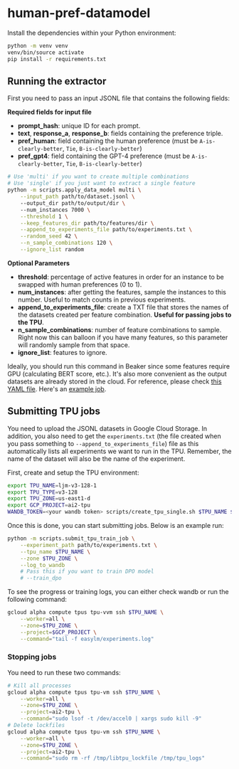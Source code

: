 # human-pref-datamodel

Install the dependencies within your Python environment:

```sh
python -m venv venv
venv/bin/source activate
pip install -r requirements.txt
```

## Running the extractor

First you need to pass an input JSONL file that contains the following fields:

**Required fields for input file**
- **prompt_hash**: unique ID for each prompt.
- **text**, **response_a**, **response_b**: fields containing the preference triple.
- **pref_human**: field containing the human preference (must be `A-is-clearly-better`, `Tie`, `B-is-clearly-better`)
- **pref_gpt4**: field containing the GPT-4 preference (must be `A-is-clearly-better`, `Tie`, `B-is-clearly-better`)

```sh
# Use 'multi' if you want to create multiple combinations
# Use 'single' if you just want to extract a single feature
python -m scripts.apply_data_model multi \
    --input_path path/to/dataset.jsonl \ 
    --output_dir path/to/output/dir \  
    --num_instances 7000 \
    --threshold 1 \
    --keep_features_dir path/to/features/dir \
    --append_to_experiments_file path/to/experiments.txt \
    --random_seed 42 \
    --n_sample_combinations 120 \
    --ignore_list random
```

**Optional Parameters**
- **threshold**: percentage of active features in order for an instance to be swapped with human preferences (0 to 1).
- **num_instances**: after getting the features, sample the instances to this number. Useful to match counts in previous experiments.
- **append_to_experiments_file**: create a TXT file that stores the names of the datasets created per feature combination. **Useful for passing jobs to the TPU**.
- **n_sample_combinations**: number of feature combinations to sample. Right now this can balloon if you have many features, so this parameter will randomly sample from that space.
- **ignore_list**: features to ignore.

Ideally, you should run this command in Beaker since some features require GPU (calculating BERT score, etc.). 
It's also more convenient as the output datasets are already stored in the cloud.
For reference, please check [this YAML file](https://github.com/allenai/human-pref-datamodel/blob/main/beaker/get_features.yml). Here's an [example job](https://beaker.org/ex/01J59HBTHJ8464EA4HEK0AF3NY/tasks/01J59HBTHRKYWJW9G5AKDDARK8/job/01J59HBVHMAH402NR70ST2HMBB).

## Submitting TPU jobs

You need to upload the JSONL datasets in Google Cloud Storage.
In addition, you also need to get the `experiments.txt` (the file created when you pass something to `--append_to_experiments_file`) file as this automatically lists all experiments we want to run in the TPU.
Remember, the name of the dataset will also be the name of the experiment.

First, create and setup the TPU environment:

```sh
export TPU_NAME=ljm-v3-128-1
export TPU_TYPE=v3-128
export TPU_ZONE=us-east1-d
export GCP_PROJECT=ai2-tpu
WANDB_TOKEN=<your wandb token> scripts/create_tpu_single.sh $TPU_NAME $TPU_TYPE $TPU_ZONE 
```

Once this is done, you can start submitting jobs. Below is an example run:

```sh
python -m scripts.submit_tpu_train_job \
    --experiment_path path/to/experiments.txt \
    --tpu_name $TPU_NAME \
    --zone $TPU_ZONE \
    --log_to_wandb
    # Pass this if you want to train DPO model
    # --train_dpo 
```

To see the progress or training logs, you can either check wandb or run the following command:

```sh
gcloud alpha compute tpus tpu-vvm ssh $TPU_NAME \
    --worker=all \
    --zone=$TPU_ZONE \
    --project=$GCP_PROJECT \
    --command="tail -f easylm/experiments.log"
```

### Stopping jobs

You need to run these two commands:

```sh
# Kill all processes
gcloud alpha compute tpus tpu-vm ssh $TPU_NAME \
    --worker=all \
    --zone=$TPU_ZONE \
    --project=ai2-tpu \
    --command="sudo lsof -t /dev/accel0 | xargs sudo kill -9"
# Delete lockfiles
gcloud alpha compute tpus tpu-vm ssh $TPU_NAME \
    --worker=all \
    --zone=$TPU_ZONE \
    --project=ai2-tpu \
    --command="sudo rm -rf /tmp/libtpu_lockfile /tmp/tpu_logs"
```
